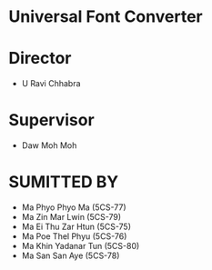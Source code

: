 # Universal Font Converter
# Director
- U Ravi Chhabra
# Supervisor
- Daw Moh Moh
# SUMITTED BY
- Ma Phyo Phyo Ma (5CS-77)
- Ma Zin Mar Lwin (5CS-79)
- Ma Ei Thu Zar Htun (5CS-75)
- Ma Poe Thel Phyu (5CS-76)
- Ma Khin Yadanar Tun (5CS-80)
- Ma San San Aye (5CS-78)
